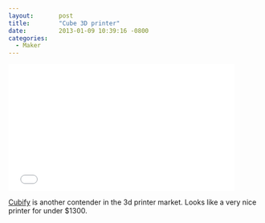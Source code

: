 ```yaml
---
layout:       post
title:        "Cube 3D printer"
date:         2013-01-09 10:39:16 -0800
categories:
  - Maker
---
```


<iframe class="embedly-embed" src="//cdn.embedly.com/widgets/media.html?src=https%3A%2F%2Fwww.youtube.com%2Fembed%2FOsu5MC2PtMI%3Ffeature%3Doembed&url=https%3A%2F%2Fwww.youtube.com%2Fwatch%3Fv%3DOsu5MC2PtMI%26feature%3Dyoutu.be&image=https%3A%2F%2Fi.ytimg.com%2Fvi%2FOsu5MC2PtMI%2Fhqdefault.jpg&key=d815972c91e546edb5d2d02e509f8b1c&type=text%2Fhtml&schema=youtube" width="450" height="253" scrolling="no" frameborder="0" allowfullscreen></iframe>

 [Cubify](http://cubify.com)  is another contender in the 3d printer market. Looks like a very nice printer for under $1300.
